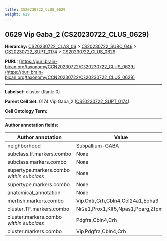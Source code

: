 ```yaml
---
title: CS20230722_CLUS_0629
weight: 629
---
```

## 0629 Vip Gaba_2 (CS20230722_CLUS_0629)
<b>Hierarchy: </b>
[CS20230722_CLAS_06](../CS20230722_CLAS_06) >
[CS20230722_SUBC_046](../CS20230722_SUBC_046) >
[CS20230722_SUPT_0174](../CS20230722_SUPT_0174) >
[CS20230722_CLUS_0629](../CS20230722_CLUS_0629)

**PURL:** [https://purl.brain-bican.org/taxonomy/CCN20230722/CS20230722_CLUS_0629](https://purl.brain-bican.org/taxonomy/CCN20230722/CS20230722_CLUS_0629)

---


**Labelset:** cluster (Rank: 0)

**Parent Cell Set:** 0174 Vip Gaba_2 ([CS20230722_SUPT_0174](../CS20230722_SUPT_0174))



**Cell Ontology Term:** 

[MARKER GENES.]: #


---

[TRANSFERRED ANNOTATIONS.]: #


[AUTHOR ANNOTATION FIELDS.]: #


**Author annotation fields:**

| Author annotation | Value |
|-------------------|-------|
|neighborhood|Subpallium-GABA|
|subclass.tf.markers.combo|None|
|subclass.markers.combo|None|
|supertype.markers.combo _within subclass_|None|
|supertype.markers.combo|None|
|anatomical_annotation|None|
|merfish.markers.combo|Vip,Oxtr,Crh,Cbln4,Col24a1,Epha3|
|cluster.TF.markers.combo|Nr2e1,Prox1,Klf5,Npas1,Pparg,Zfpm2|
|cluster.markers.combo _within subclass_|Pdgfra,Cbln4,Crh|
|cluster.markers.combo|Vip,Pdgfra,Cbln4,Crh|
